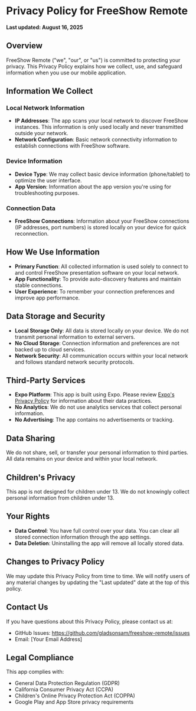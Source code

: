 # Privacy Policy for FreeShow Remote

**Last updated: August 16, 2025**

## Overview

FreeShow Remote ("we", "our", or "us") is committed to protecting your privacy. This Privacy Policy explains how we collect, use, and safeguard information when you use our mobile application.

## Information We Collect

### Local Network Information
- **IP Addresses**: The app scans your local network to discover FreeShow instances. This information is only used locally and never transmitted outside your network.
- **Network Configuration**: Basic network connectivity information to establish connections with FreeShow software.

### Device Information
- **Device Type**: We may collect basic device information (phone/tablet) to optimize the user interface.
- **App Version**: Information about the app version you're using for troubleshooting purposes.

### Connection Data
- **FreeShow Connections**: Information about your FreeShow connections (IP addresses, port numbers) is stored locally on your device for quick reconnection.

## How We Use Information

- **Primary Function**: All collected information is used solely to connect to and control FreeShow presentation software on your local network.
- **App Functionality**: To provide auto-discovery features and maintain stable connections.
- **User Experience**: To remember your connection preferences and improve app performance.

## Data Storage and Security

- **Local Storage Only**: All data is stored locally on your device. We do not transmit personal information to external servers.
- **No Cloud Storage**: Connection information and preferences are not backed up to cloud services.
- **Network Security**: All communication occurs within your local network and follows standard network security protocols.

## Third-Party Services

- **Expo Platform**: This app is built using Expo. Please review [Expo's Privacy Policy](https://expo.dev/privacy) for information about their data practices.
- **No Analytics**: We do not use analytics services that collect personal information.
- **No Advertising**: The app contains no advertisements or tracking.

## Data Sharing

We do not share, sell, or transfer your personal information to third parties. All data remains on your device and within your local network.

## Children's Privacy

This app is not designed for children under 13. We do not knowingly collect personal information from children under 13.

## Your Rights

- **Data Control**: You have full control over your data. You can clear all stored connection information through the app settings.
- **Data Deletion**: Uninstalling the app will remove all locally stored data.

## Changes to Privacy Policy

We may update this Privacy Policy from time to time. We will notify users of any material changes by updating the "Last updated" date at the top of this policy.

## Contact Us

If you have questions about this Privacy Policy, please contact us at:
- GitHub Issues: https://github.com/gladsonsam/freeshow-remote/issues
- Email: [Your Email Address]

## Legal Compliance

This app complies with:
- General Data Protection Regulation (GDPR)
- California Consumer Privacy Act (CCPA)
- Children's Online Privacy Protection Act (COPPA)
- Google Play and App Store privacy requirements
